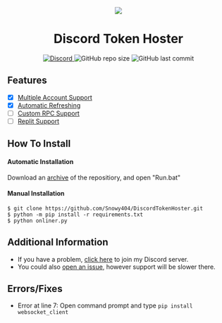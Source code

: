 <p align="center">
  <img src="https://i.discord.fr/PSS.png">
</p>

<h1 align="center">Discord Token Hoster</h1>

<p align="center">
<p align="center">
<a href="https://discord.gg/Hkt4Ef5wQV">
<img alt="Discord" src="https://img.shields.io/discord/872452467810517023">
</a>
<img alt="GitHub repo size" src="https://img.shields.io/github/repo-size/Snowy404/DiscordTokenHoster">
<img alt="GitHub last commit" src="https://img.shields.io/github/last-commit/Snowy404/DiscordTokenHoster">

## Features
- [X] [Multiple Account Support](https://github.com/rn3r/token-onliner/tree/main)
- [X] [Automatic Refreshing](https://github.com/Snowy404/DiscordTokenHoster)
- [ ] [Custom RPC Support](https://github.com/ItsMerkz/Discord-Token-Hoster)
- [ ] [Replit Support](https://github.com/Snowy404/DiscordTokenHoster)

## How To Install

#### Automatic Installation

Download an [archive](https://github.com/Snowy404/DiscordTokenHoster/archive/refs/heads/main.zip) of the repositiory, and open "Run.bat"

#### Manual Installation
```
$ git clone https://github.com/Snowy404/DiscordTokenHoster.git
$ python -m pip install -r requirements.txt
$ python onliner.py
```

## Additional Information
- If you have a problem, [click here](https://discord.gg/Hkt4Ef5wQV) to join my Discord server.
- You could also [open an issue](https://github.com/Snowy404/DiscordTokenHoster/issues), however support will be slower there.

## Errors/Fixes
- Error at line 7:
Open command prompt and type `pip install websocket_client`
